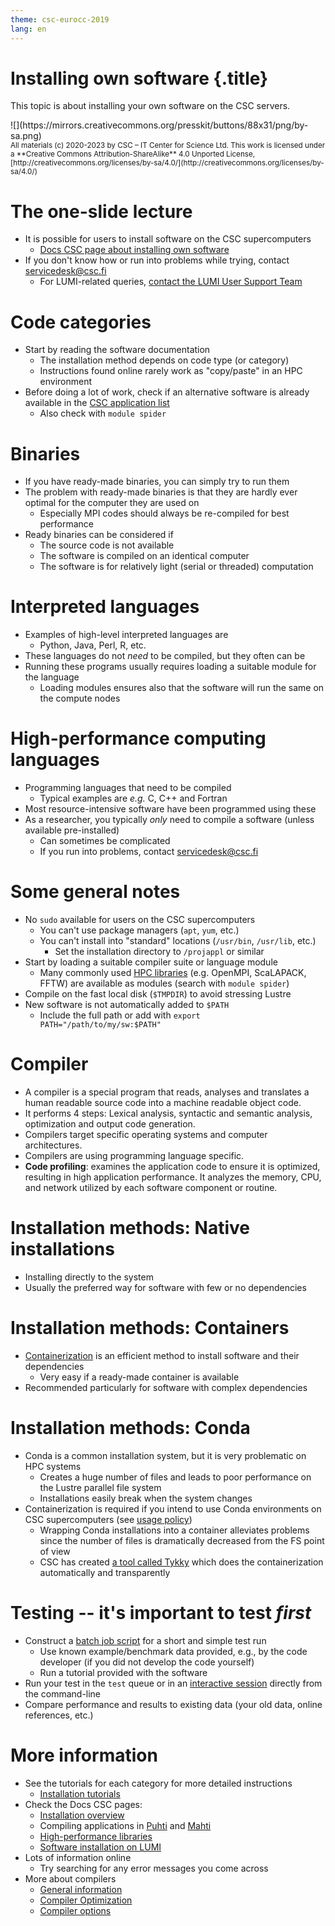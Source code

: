 ```yaml
---
theme: csc-eurocc-2019
lang: en
---
```


# Installing own software {.title}

This topic is about installing your own software on the CSC servers.

<div class="column">
![](https://mirrors.creativecommons.org/presskit/buttons/88x31/png/by-sa.png)
</div>
<div class="column">
<small>
All materials (c) 2020-2023 by CSC – IT Center for Science Ltd.
This work is licensed under a **Creative Commons Attribution-ShareAlike** 4.0
Unported License, [http://creativecommons.org/licenses/by-sa/4.0/](http://creativecommons.org/licenses/by-sa/4.0/)
</small>
</div>

# The one-slide lecture

- It is possible for users to install software on the CSC supercomputers
  - [Docs CSC page about installing own software](https://docs.csc.fi/computing/installing/)
- If you don't know how or run into problems while trying, contact <servicedesk@csc.fi>
  - For LUMI-related queries, [contact the LUMI User Support Team](https://lumi-supercomputer.eu/user-support/need-help/)

# Code categories

- Start by reading the software documentation
  - The installation method depends on code type (or category)
  - Instructions found online rarely work as "copy/paste" in an HPC environment
- Before doing a lot of work, check if an alternative software is already available in the [CSC application list](https://docs.csc.fi/apps/)
  - Also check with `module spider`

# Binaries

- If you have ready-made binaries, you can simply try to run them
- The problem with ready-made binaries is that they are hardly ever optimal for the computer they are used on
  - Especially MPI codes should always be re-compiled for best performance
- Ready binaries can be considered if
  - The source code is not available
  - The software is compiled on an identical computer
  - The software is for relatively light (serial or threaded) computation

# Interpreted languages

- Examples of high-level interpreted languages are
  -  Python, Java, Perl, R, etc.
- These languages do not _need_ to be compiled, but they often can be
- Running these programs usually requires loading a suitable module for the language
  - Loading modules ensures also that the software will run the same on the compute nodes

# High-performance computing languages

- Programming languages that need to be compiled
   - Typical examples are _e.g._ C, C++ and Fortran
- Most resource-intensive software have been programmed using these
- As a researcher, you typically _only_ need to compile a software (unless available pre-installed)
  - Can sometimes be complicated
  - If you run into problems, contact <servicedesk@csc.fi>

# Some general notes

- No `sudo` available for users on the CSC supercomputers
  - You can't use package managers (`apt`, `yum`, etc.)
  - You can't install into "standard" locations (`/usr/bin`, `/usr/lib`, etc.)
    - Set the installation directory to `/projappl` or similar
- Start by loading a suitable compiler suite or language module
  - Many commonly used [HPC libraries](https://docs.csc.fi/computing/hpc-libraries/) (e.g. OpenMPI, ScaLAPACK, FFTW) are available as modules (search with `module spider`)
- Compile on the fast local disk (`$TMPDIR`) to avoid stressing Lustre
- New software is not automatically added to `$PATH`
  - Include the full path or add with `export PATH="/path/to/my/sw:$PATH"`

#  Compiler

- A compiler is a special program that reads, analyses and translates a human readable source code into a machine readable object code.
- It performs 4 steps: Lexical analysis, syntactic and semantic analysis, optimization and output code generation.
- Compilers target specific operating systems and computer architectures. 
- Compilers are using programming language specific.
- **Code profiling**: examines the application code to ensure it is optimized, resulting in high application performance. It analyzes the memory, CPU, and network utilized by each software component or routine. 

# Installation methods: Native installations

- Installing directly to the system
- Usually the preferred way for software with few or no dependencies

# Installation methods: Containers

- [Containerization](09_singularity.html) is an efficient method to install software and their dependencies
  - Very easy if a ready-made container is available
- Recommended particularly for software with complex dependencies

# Installation methods: Conda

- Conda is a common installation system, but it is very problematic on HPC systems
  - Creates a huge number of files and leads to poor performance on the Lustre parallel file system
  - Installations easily break when the system changes
- Containerization is required if you intend to use Conda environments on CSC supercomputers (see [usage policy](https://docs.csc.fi/computing/usage-policy/#conda-installations))
  - Wrapping Conda installations into a container alleviates problems since the number of files is dramatically decreased from the FS point of view
  - CSC has created [a tool called Tykky](https://docs.csc.fi/computing/containers/tykky/) which does the containerization automatically and transparently

# Testing -- it's important to test _first_

- Construct a [batch job script](05_batch_jobs.html) for a short and simple test run
  - Use known example/benchmark data provided, e.g., by the code developer (if you did not develop the code yourself)
  - Run a tutorial provided with the software
- Run your test in the `test` queue or in an [interactive session](https://docs.csc.fi/computing/running/interactive-usage/) directly from the command-line
- Compare performance and results to existing data (your old data, online references, etc.)

# More information 

- See the tutorials for each category for more detailed instructions
  - [Installation tutorials](https://csc-training.github.io/csc-env-eff/#8-installing-your-own-software)
- Check the Docs CSC pages:
  - [Installation overview](https://docs.csc.fi/computing/installing/)
  - Compiling applications in [Puhti](https://docs.csc.fi/computing/compiling-puhti/) and [Mahti](https://docs.csc.fi/computing/compiling-mahti/)
  - [High-performance libraries](https://docs.csc.fi/computing/hpc-libraries/)
  - [Software installation on LUMI](https://docs.lumi-supercomputer.eu/software/)
- Lots of information online
  - Try searching for any error messages you come across
- More about compilers
  - [General information](https://www.baeldung.com/cs/how-compilers-work)
  - [Compiler Optimization](https://medium.com/nerd-for-tech/compiler-optimizations-boosting-code-performance-without-doing-much-95f1182a5757)
  - [Compiler options](https://gcc.gnu.org/onlinedocs/gcc/Optimize-Options.html)    
